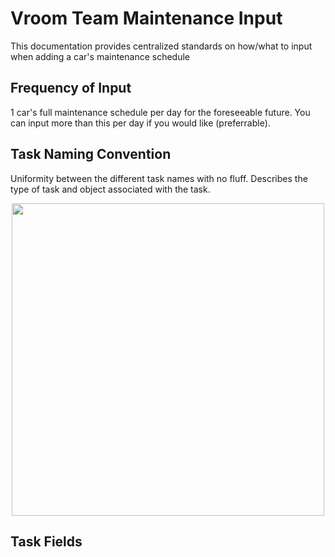 # Vroom Team Maintenance Input
This documentation provides centralized standards on how/what to input when adding a car's maintenance schedule

## Frequency of Input
1 car's full maintenance schedule per day for the foreseeable future.
You can input more than this per day if you would like (preferrable).

## Task Naming Convention
Uniformity between the different task names with no fluff.
Describes the type of task and object associated with the task.

<p align="center"><img src="https://github.com/eltoncrego/vroom-    app/blob/master/documentation/assets/task_naming_convention_image.png" width="500"></p>

## Task Fields



